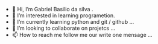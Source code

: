 - 👋 Hi, I’m Gabriel Basilio da silva .
- 👀 I’m interested in learning programetion.
- 🌱 I’m currently learning python and git / github ...
- 💞️ I’m looking to collaborate on projetcs ...
- 📫 How to reach me follow me our write one mensage ...

<!---
hakuns/hakuns is a ✨ special ✨ repository because its `README.md` (this file) appears on your GitHub profile.
You can click the Preview link to take a look at your changes.
--->
